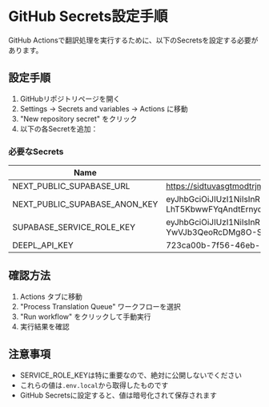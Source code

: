 # GitHub Secrets設定手順

GitHub Actionsで翻訳処理を実行するために、以下のSecretsを設定する必要があります。

## 設定手順

1. GitHubリポジトリページを開く
2. Settings → Secrets and variables → Actions に移動
3. "New repository secret" をクリック
4. 以下の各Secretを追加：

### 必要なSecrets

| Name | Value |
|------|-------|
| NEXT_PUBLIC_SUPABASE_URL | https://sidtuvasgtmodtrjmhbw.supabase.co |
| NEXT_PUBLIC_SUPABASE_ANON_KEY | eyJhbGciOiJIUzI1NiIsInR5cCI6IkpXVCJ9.eyJpc3MiOiJzdXBhYmFzZSIsInJlZiI6InNpZHR1dmFzZ3Rtb2R0cmptaGJ3Iiwicm9sZSI6ImFub24iLCJpYXQiOjE3NDUzMjYyMTMsImV4cCI6MjA2MDkwMjIxM30.sYUfcPygj-LhT5KbwwFYqAndtErnyqY4QScRn9d76UU |
| SUPABASE_SERVICE_ROLE_KEY | eyJhbGciOiJIUzI1NiIsInR5cCI6IkpXVCJ9.eyJpc3MiOiJzdXBhYmFzZSIsInJlZiI6InNpZHR1dmFzZ3Rtb2R0cmptaGJ3Iiwicm9sZSI6InNlcnZpY2Vfcm9sZSIsImlhdCI6MTc0NTMyNjIxMywiZXhwIjoyMDYwOTAyMjEzfQ.qrHez-YwVJb3QeoRcDMg8O-SlsJqjd6h05KerEBZAI0 |
| DEEPL_API_KEY | 723ca00b-7f56-46eb-8f99-0fecd5633877 |

## 確認方法

1. Actions タブに移動
2. "Process Translation Queue" ワークフローを選択
3. "Run workflow" をクリックして手動実行
4. 実行結果を確認

## 注意事項

- SERVICE_ROLE_KEYは特に重要なので、絶対に公開しないでください
- これらの値は`.env.local`から取得したものです
- GitHub Secretsに設定すると、値は暗号化されて保存されます